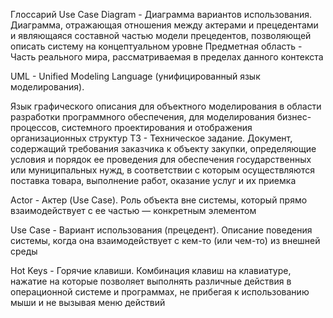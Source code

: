 Глоссарий
Use Case Diagram - Диаграмма вариантов использования. Диаграмма, отражающая отношения между актерами и прецедентами и являющаяся составной частью модели прецедентов, позволяющей описать систему на концептуальном уровне
Предметная область - Часть реального мира, рассматриваемая в пределах данного контекста

UML - Unified Modeling Language (унифицированный язык моделирования).

Язык графического описания для объектного моделирования в области разработки программного обеспечения, для моделирования бизнес-процессов, системного проектирования и отображения организационных структур
ТЗ - Техническое задание. Документ, содержащий требования заказчика к объекту закупки, определяющие условия и порядок ее проведения для обеспечения государственных или муниципальных нужд, в соответствии с которым осуществляются поставка товара, выполнение работ, оказание услуг и их приемка

Actor - Актер (Use Case). Роль объекта вне системы, который прямо взаимодействует с ее частью — конкретным элементом

Use Case - Вариант использования (прецедент). Описание поведения системы, когда она взаимодействует с кем-то (или чем-то) из внешней среды	

Hot Keys - Горячие клавиши. Комбинация клавиш на клавиатуре, нажатие на которые позволяет выполнять различные действия в операционной системе и программах, не прибегая к использованию мыши и не вызывая меню действий

